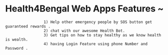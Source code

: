 # Health4Bengal Web Apps Features ~
                     1) Help other emergency people by SOS button get guaranteed rewards .
                     2) chat with our awesome Health Bot.
                     3) Get tips on how to stay healthy as we know health is wealth.
                     4) having Login Feature using phone Number and Password .

